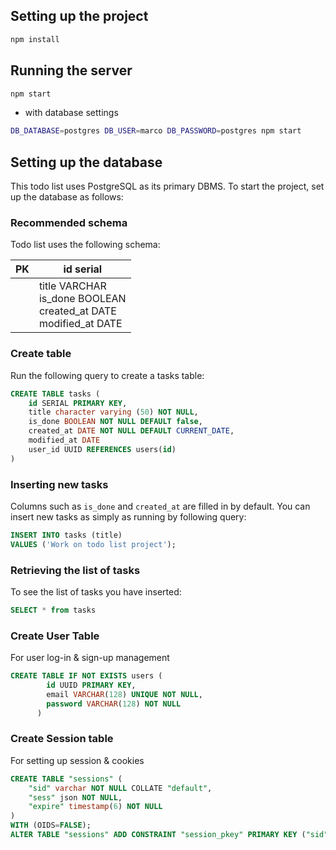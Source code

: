 ## Setting up the project

```bash
npm install
```

## Running the server

```bash
npm start
```

* with database settings

```bash
DB_DATABASE=postgres DB_USER=marco DB_PASSWORD=postgres npm start
```

## Setting up the database

This todo list uses PostgreSQL as its primary DBMS. To start the project, set up the database as follows:

### Recommended schema

Todo list uses the following schema:

| PK | id serial |
| - | - |
|      | title VARCHAR <br> is_done BOOLEAN <br> created_at DATE <br> modified_at DATE |

### Create table

Run the following query to create a tasks table:

```sql
CREATE TABLE tasks (
    id SERIAL PRIMARY KEY,
    title character varying (50) NOT NULL,
    is_done BOOLEAN NOT NULL DEFAULT false,
    created_at DATE NOT NULL DEFAULT CURRENT_DATE,
    modified_at DATE
    user_id UUID REFERENCES users(id)
)
```

### Inserting new tasks

Columns such as `is_done` and `created_at` are filled in by default. You can insert new tasks as simply as running by following query:

```sql
INSERT INTO tasks (title)
VALUES ('Work on todo list project');
```

### Retrieving the list of tasks

To see the list of tasks you have inserted:

```sql
SELECT * from tasks
```

### Create User Table

For user log-in & sign-up management

```sql
CREATE TABLE IF NOT EXISTS users (
        id UUID PRIMARY KEY,
        email VARCHAR(128) UNIQUE NOT NULL,
        password VARCHAR(128) NOT NULL
      )
```

### Create Session table

For setting up session & cookies

```sql
CREATE TABLE "sessions" (
    "sid" varchar NOT NULL COLLATE "default",
	"sess" json NOT NULL,
	"expire" timestamp(6) NOT NULL
)
WITH (OIDS=FALSE);
ALTER TABLE "sessions" ADD CONSTRAINT "session_pkey" PRIMARY KEY ("sid") NOT DEFERRABLE INITIALLY IMMEDIATE;
```